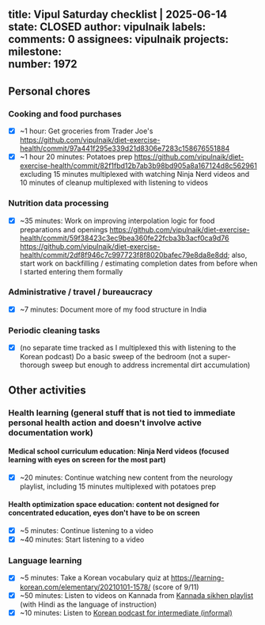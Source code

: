title:	Vipul Saturday checklist | 2025-06-14
state:	CLOSED
author:	vipulnaik
labels:	
comments:	0
assignees:	vipulnaik
projects:	
milestone:	
number:	1972
--
## Personal chores

### Cooking and food purchases

- [x] ~1 hour: Get groceries from Trader Joe's https://github.com/vipulnaik/diet-exercise-health/commit/97a441f295e339d21d8306e7283c158676551884
- [x] ~1 hour 20 minutes: Potatoes prep https://github.com/vipulnaik/diet-exercise-health/commit/82f1fbd12b7ab3b98bd905a8a167124d8c562961 excluding 15 minutes multiplexed with watching Ninja Nerd videos and 10 minutes of cleanup multiplexed with listening to videos

### Nutrition data processing

- [x] ~35 minutes: Work on improving interpolation logic for food preparations and openings https://github.com/vipulnaik/diet-exercise-health/commit/59f38423c3ec9bea360fe22fcba3b3acf0ca9d76 https://github.com/vipulnaik/diet-exercise-health/commit/2df8f946c7c997723f8f8020bafec79e8da8e8dd; also, start work on backfilling / estimating completion dates from before when I started entering them formally

### Administrative / travel / bureaucracy

- [x] ~7 minutes: Document more of my food structure in India

### Periodic cleaning tasks

- [x] (no separate time tracked as I multiplexed this with listening to the Korean podcast) Do a basic sweep of the bedroom (not a super-thorough sweep but enough to address incremental dirt accumulation)

## Other activities

### Health learning (general stuff that is not tied to immediate personal health action and doesn't involve active documentation work)

#### Medical school curriculum education: Ninja Nerd videos (focused learning with eyes on screen for the most part)

- [x] ~20 minutes: Continue watching new content from the neurology playlist, including 15 minutes multiplexed with potatoes prep

#### Health optimization space education: content not designed for concentrated education, eyes don't have to be on screen

- [x] ~5 minutes: Continue listening to a video
- [x] ~40 minutes: Start listening to a video

### Language learning

- [x] ~5 minutes: Take a Korean vocabulary quiz at https://learning-korean.com/elementary/20210101-1578/ (score of 9/11)
- [x] ~50 minutes: Listen to videos on Kannada from [Kannada sikhen playlist](https://www.youtube.com/playlist?list=PLjR_rtaV4PoSw6otyVdpv9qeJh3oNgjo8) (with Hindi as the language of instruction)
- [x] ~10 minutes: Listen to [Korean podcast for intermediate (informal)](https://www.youtube.com/playlist?list=PLw8MPosKJuVXQEJwCWWpZFBHmSWOZsiV_)
